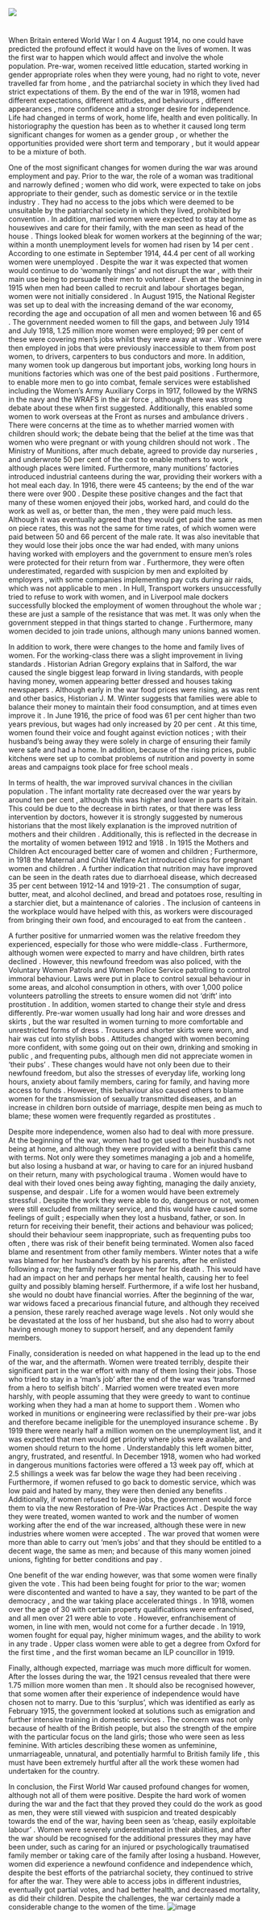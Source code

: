 <a href="https://dev.visual-essays.app"><img src="https://dev-visual-essays.netlify.app/images/ve-button.png"></a>
<param ve-config title="British Women in World War 1" author="Michelle Whitham" layout="vtl" banner="/images/banners/20c.jpg">

<param ve-map center="Q145" zoom="10">
<param ve-entity eid="Q12892">

#

When Britain entered World War I on 4 August 1914, no one could have predicted the profound effect it would have on the lives of women.  It was the first war to happen which would affect and involve the whole population.   Pre-war, women received little education, started working in gender appropriate roles when they were young, had no right to vote, never travelled far from home , and the patriarchal society in which they lived had strict expectations of them. By the end of the war in 1918, women had different expectations, different attitudes, and behaviours , different appearances , more confidence and a stronger desire for independence.  Life had changed in terms of work, home life, health and even politically.  In historiography the question has been as to whether it caused long term significant changes for women as a gender group , or whether the opportunities provided were short term and temporary , but it would appear to be a mixture of both. 

One of the most significant changes for women during the war was around employment and pay.  Prior to the war, the role of a woman was traditional and narrowly defined ; women who did work, were expected to take on jobs appropriate to their gender, such as domestic service or in the textile industry . They had no access to the jobs which were deemed to be unsuitable by the patriarchal society in which they lived, prohibited by convention .  In addition, married women were expected to stay at home as housewives and care for their family, with the man seen as head of the house .  Things looked bleak for women workers at the beginning of the war; within a month unemployment levels for women had risen by 14 per cent .  According to one estimate in September 1914, 44.4 per cent of all working women were unemployed .  Despite the war it was expected that women would continue to do ‘womanly things’ and not disrupt the war , with their main use being to persuade their men to volunteer .  Even at the beginning in 1915 when men had been called to recruit and labour shortages began, women were not initially considered . In August 1915, the National Register was set up to deal with the increasing demand of the war economy, recording the age and occupation of all men and women between 16 and 65 .  The government needed women to fill the gaps, and between July 1914 and July 1918, 1.25 million more women were employed; 99 per cent of these were covering men’s jobs whilst they were away at war . Women were then employed in jobs that were previously inaccessible to them from post women, to drivers, carpenters to bus conductors  and more. In addition, many women took up dangerous but important jobs, working long hours in munitions factories which was one of the best paid positions .  Furthermore, to enable more men to go into combat, female services were established including the Women’s Army Auxiliary Corps in 1917, followed by the WRNS in the navy and the WRAFS in the air force , although there was strong debate about these when first suggested.  Additionally, this enabled some women to work overseas at the Front as nurses and ambulance drivers .  There were concerns at the time as to whether married women with children should work; the debate being that the belief at the time was that women who were pregnant or with young children should not work . The Ministry of Munitions, after much debate, agreed to provide day nurseries , and underwrote 50 per cent of the cost to enable mothers to work , although places were limited. Furthermore, many munitions’ factories introduced industrial canteens during the war, providing their workers with a hot meal each day.  In 1916, there were 45 canteens; by the end of the war there were over 900 . Despite these positive changes and the fact that many of these women enjoyed their jobs, worked hard, and could do the work as well as, or better than, the men , they were paid much less.  Although it was eventually agreed that they would get paid the same as men on piece rates, this was not the same for time rates, of which women were paid between 50 and 66 percent of the male rate.  It was also inevitable that they would lose their jobs once the war had ended, with many unions having worked with employers and the government to ensure men’s roles were protected for their return from war .  Furthermore, they were often underestimated, regarded with suspicion by men and exploited by employers , with some companies implementing pay cuts during air raids, which was not applicable to men .  In Hull, Transport workers unsuccessfully tried to refuse to work with women, and in Liverpool male dockers successfully blocked the employment of women throughout the whole war ; these are just a sample of the resistance that was met.  It was only when the government stepped in that things started to change . Furthermore, many women decided to join trade unions, although many unions banned women.

In addition to work, there were changes to the home and family lives of women.  For the working-class there was a slight improvement in living standards .  Historian Adrian Gregory explains that in Salford, the war caused the single biggest leap forward in living standards, with people having money, women appearing better dressed and houses taking newspapers .  Although early in the war food prices were rising, as was rent and other basics, Historian J. M. Winter suggests that families were able to balance their money to maintain their food consumption, and at times even improve it .  In June 1916, the price of food was 61 per cent higher than two years previous, but wages had only increased by 20 per cent .  At this time, women found their voice and fought against eviction notices ; with their husband’s being away they were solely in charge of ensuring their family were safe and had a home.  In addition, because of the rising prices, public kitchens were set up to combat problems of nutrition and poverty in some areas and campaigns took place for free school meals .

In terms of health, the war improved survival chances in the civilian population . The infant mortality rate decreased over the war years by around ten per cent , although this was higher and lower in parts of Britain.  This could be due to the decrease in birth rates, or that there was less intervention by doctors, however it is strongly suggested by numerous historians that the most likely explanation is the improved nutrition of mothers and their children .  Additionally, this is reflected in the decrease in the mortality of women between 1912 and 1918 .  In 1915 the Mothers and Children Act encouraged better care of women and children ; Furthermore, in 1918 the Maternal and Child Welfare Act introduced clinics for pregnant women and children .  A further indication that nutrition may have improved can be seen in the death rates due to diarrhoeal disease, which decreased 35 per cent between 1912-14 and 1919-21 . The consumption of sugar, butter, meat, and alcohol declined, and bread and potatoes rose, resulting in a starchier diet, but a maintenance of calories .  The inclusion of canteens in the workplace would have helped with this, as workers were discouraged from bringing their own food, and encouraged to eat from the canteen .

A further positive for unmarried women was the relative freedom they experienced, especially for those who were middle-class .  Furthermore, although women were expected to marry and have children, birth rates declined .  However, this newfound freedom was also policed, with the Voluntary Women Patrols and Women Police Service patrolling to control immoral behaviour.  Laws were put in place to control sexual behaviour in some areas, and alcohol consumption in others, with over 1,000 police volunteers patrolling the streets to ensure women did not ‘drift’ into prostitution .  In addition, women started to change their style and dress differently.  Pre-war women usually had long hair and wore dresses and skirts , but the war resulted in women turning to more comfortable and unrestricted forms of dress .  Trousers and shorter skirts were worn, and hair was cut into stylish bobs .  Attitudes changed with women becoming more confident, with some going out on their own, drinking and smoking in public , and frequenting pubs, although men did not appreciate women in ‘their pubs’ .  These changes would have not only been due to their newfound freedom, but also the stresses of everyday life, working long hours, anxiety about family members, caring for family, and having more access to funds .  However, this behaviour also caused others to blame women for the transmission of sexually transmitted diseases, and an increase in children born outside of marriage, despite men being as much to blame; these women were frequently regarded as prostitutes .

Despite more independence, women also had to deal with more pressure.  At the beginning of the war, women had to get used to their husband’s not being at home, and although they were provided with a benefit this came with terms.  Not only were they sometimes managing a job and a homelife, but also losing a husband at war, or having to care for an injured husband on their return, many with psychological trauma .  Women would have to deal with their loved ones being away fighting, managing the daily anxiety, suspense, and despair .  Life for a women would have been extremely stressful .  Despite the work they were able to do, dangerous or not, women were still excluded from military service, and this would have caused some feelings of guilt ; especially when they lost a husband, father, or son.  In return for receiving their benefit, their actions and behaviour was policed; should their behaviour seem inappropriate, such as frequenting pubs too often , there was risk of their benefit being terminated.  Women also faced blame and resentment from other family members.  Winter notes that a wife was blamed for her husband’s death by his parents, after he enlisted following a row; the family never forgave her for his death .  This would have had an impact on her and perhaps her mental health, causing her to feel guilty and possibly blaming herself.  Furthermore, if a wife lost her husband, she would no doubt have financial worries.  After the beginning of the war, war widows faced a precarious financial future, and although they received a pension, these rarely reached average wage levels . Not only would she be devastated at the loss of her husband, but she also had to worry about having enough money to support herself, and any dependent family members.

Finally, consideration is needed on what happened in the lead up to the end of the war, and the aftermath.  Women were treated terribly, despite their significant part in the war effort with many of them losing their jobs.  Those who tried to stay in a ‘man’s job’ after the end of the war was ‘transformed from a hero to selfish bitch’ . Married women were treated even more harshly, with people assuming that they were greedy to want to continue working when they had a man at home to support them .  Women who worked in munitions or engineering were reclassified by their pre-war jobs and therefore became ineligible for the unemployed insurance scheme .  By 1919 there were nearly half a million women on the unemployment list, and it was expected that men would get priority where jobs were available, and women should return to the home .  Understandably this left women bitter, angry, frustrated, and resentful.  In December 1918, women who had worked in dangerous munitions factories were offered a 13 week pay off, which at 2.5 shillings a week was far below the wage they had been receiving .  Furthermore, if women refused to go back to domestic service, which was low paid and hated by many, they were then denied any benefits .  Additionally, if women refused to leave jobs, the government would force them to via the new Restoration of Pre-War Practices Act .  Despite the way they were treated, women wanted to work and the number of women working after the end of the war increased, although these were in new industries where women were accepted .  The war proved that women were more than able to carry out ‘men’s jobs’ and that they should be entitled to a decent wage, the same as men; and because of this many women joined unions, fighting for better conditions and pay .

One benefit of the war ending however, was that some women were finally given the vote .  This had been being fought for prior to the war; women were discontented and wanted to have a say, they wanted to be part of the democracy , and the war taking place accelerated things .  In 1918, women over the age of 30 with certain property qualifications were enfranchised, and all men over 21 were able to vote .  However, enfranchisement of women, in line with men, would not come for a further decade .  In 1919, women fought for equal pay, higher minimum wages, and the ability to work in any trade .  Upper class women were able to get a degree from Oxford for the first time , and the first woman became an ILP councillor in 1919.

Finally, although expected, marriage was much more difficult for women.  After the losses during the war, the 1921 census revealed that there were 1.75 million more women than men . It should also be recognised however, that some women after their experience of independence would have chosen not to marry.  Due to this ‘surplus’, which was identified as early as February 1915, the government looked at solutions such as emigration and further intensive training in domestic services .  The concern was not only because of health of the British people, but also the strength of the empire  with the particular focus on the land girls; those who were seen as less feminine.  With articles describing these women as unfeminine, unmarriageable, unnatural, and potentially harmful to British family life , this must have been extremely hurtful after all the work these women had undertaken for the country.  

In conclusion, the First World War caused profound changes for women, although not all of them were positive.  Despite the hard work of women during the war and the fact that they proved they could do the work as good as men, they were still viewed with suspicion and treated despicably towards the end of the war, having been seen as ‘cheap, easily exploitable labour’ . Women were severely underestimated in their abilities, and after the war should be recognised for the additional pressures they may have been under, such as caring for an injured or psychologically traumatised family member or taking care of the family after losing a husband.  However, women did experience a newfound confidence and independence which, despite the best efforts of the patriarchal society, they continued to strive for after the war.  They were able to access jobs in different industries, eventually got partial votes, and had better health, and decreased mortality, as did their children.  Despite the challenges, the war certainly made a considerable change to the women of the time.
![image](https://user-images.githubusercontent.com/100709522/156207362-9d9d1863-c538-4bfc-8c94-3c004f9f8857.png)
